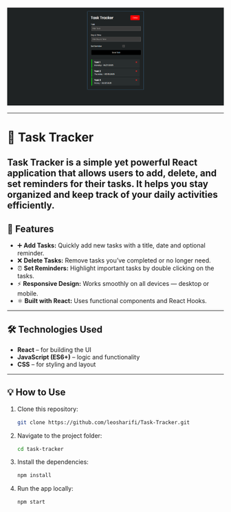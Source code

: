 ![Task Tracker Demo](./public/projectDemo.png)

---

# 📝 Task Tracker

## Task Tracker is a simple yet powerful React application that allows users to **add, delete, and set reminders** for their tasks. It helps you stay organized and keep track of your daily activities efficiently.

## 🚀 Features

- ➕ **Add Tasks:** Quickly add new tasks with a title, date and optional reminder.
- ❌ **Delete Tasks:** Remove tasks you’ve completed or no longer need.
- ⏰ **Set Reminders:** Highlight important tasks by double clicking on the tasks.
- ⚡ **Responsive Design:** Works smoothly on all devices — desktop or mobile.
- ⚛️ **Built with React:** Uses functional components and React Hooks.

---

## 🛠️ Technologies Used

- **React** – for building the UI
- **JavaScript (ES6+)** – logic and functionality
- **CSS** – for styling and layout

---

## 💡 How to Use

1. Clone this repository:
   ```bash
   git clone https://github.com/leosharifi/Task-Tracker.git
   ```
2. Navigate to the project folder:
   ```bash
   cd task-tracker
   ```
3. Install the dependencies:
   ```bash
   npm install
   ```
4. Run the app locally:
   ```bash
   npm start
   ```
